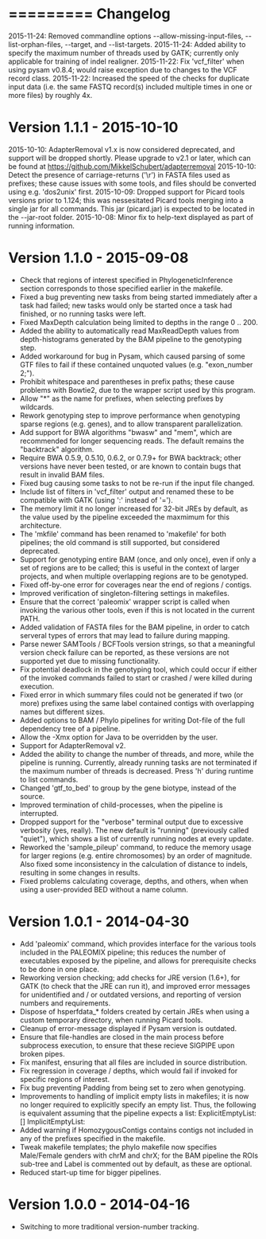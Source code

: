 =========
Changelog
=========

  2015-11-24: Removed commandline options --allow-missing-input-files,
              --list-orphan-files, --target, and --list-targets.
  2015-11-24: Added ability to specify the maximum number of threads used by
              GATK; currently only applicable for training of indel realigner.
  2015-11-22: Fix 'vcf_filter' when using pysam v0.8.4; would raise exception
              due to changes to the VCF record class.
  2015-11-22: Increased the speed of the checks for duplicate input data
              (i.e. the same FASTQ record(s) included multiple times in
              one or more files) by roughly 4x.


Version 1.1.1 - 2015-10-10
==========================
  2015-10-10: AdapterRemoval v1.x is now considered deprecated, and support
              will be dropped shortly. Please upgrade to v2.1 or later, which
              can be found at https://github.com/MikkelSchubert/adapterremoval
  2015-10-10: Detect the presence of carriage-returns ('\r') in FASTA files
              used as prefixes; these cause issues with some tools, and files
              should be converted using e.g. 'dos2unix' first.
  2015-10-09: Dropped support for Picard tools versions prior to 1.124; this
              was nessesitated Picard tools merging into a single jar for all
              commands. This jar (picard.jar) is expected to be located in the
              --jar-root folder.
  2015-10-08: Minor fix to help-text displayed as part of running information.


Version 1.1.0 - 2015-09-08
==========================
  * Check that regions of interest specified in PhylogeneticInference section
    corresponds to those specified earlier in the makefile.
  * Fixed a bug preventing new tasks from being started immediately after a
    task had failed; new tasks would only be started once a task had finished,
    or no running tasks were left.
  * Fixed MaxDepth calculation being limited to depths in the range 0 .. 200.
  * Added the ability to automatically read MaxReadDepth values from
    depth-histograms generated by the BAM pipeline to the genotyping step.
  * Added workaround for bug in Pysam, which caused parsing of some GTF files
    to fail if these contained unquoted values (e.g. "exon_number 2;").
  * Prohibit whitespace and parentheses in prefix paths; these cause problems
    with Bowtie2, due to the wrapper script used by this program.
  * Allow "*" as the name for prefixes, when selecting prefixes by wildcards.
  * Rework genotyping step to improve performance when genotyping sparse
    regions (e.g. genes), and to allow transparent parallelization.
  * Add support for BWA algorithms "bwasw" and "mem", which are recommended for
    longer sequencing reads. The default remains the "backtrack" algorithm.
  * Require BWA 0.5.9, 0.5.10, 0.6.2, or 0.7.9+ for BWA backtrack; other
    versions have never been tested, or are known to contain bugs that result
    in invalid BAM files.
  * Fixed bug causing some tasks to not be re-run if the input file changed.
  * Include list of filters in 'vcf_filter' output and renamed these to be
    compatible with GATK (using ':' instead of '=').
  * The memory limit it no longer increased for 32-bit JREs by default, as the
    value used by the pipeline exceeded the maxmimum for this architecture.
  * The 'mkfile' command has been renamed to 'makefile' for both pipelines; the
    old command is still supported, but considered deprecated.
  * Support for genotyping entire BAM (once, and only once), even if only a set
    of regions are to be called; this is useful in the context of larger
    projects, and when multiple overlapping regions are to be genotyped.
  * Fixed off-by-one error for coverages near the end of regions / contigs.
  * Improved verification of singleton-filtering settings in makefiles.
  * Ensure that the correct 'paleomix' wrapper script is called when invoking
    the various other tools, even if this is not located in the current PATH.
  * Added validation of FASTA files for the BAM pipeline, in order to catch
    serveral types of errors that may lead to failure during mapping.
  * Parse newer SAMTools / BCFTools version strings, so that a meaningful
    version check failure can be reported, as these versions are not supported
    yet due to missing functionality.
  * Fix potential deadlock in the genotyping tool, which could occur if either
    of the invoked commands failed to start or crashed / were killed during
    execution.
  * Fixed error in which summary files could not be generated if two (or more)
    prefixes using the same label contained contigs with overlapping names but
    different sizes.
  * Added options to BAM / Phylo pipelines for writing Dot-file of the full
    dependency tree of a pipeline.
  * Allow the -Xmx option for Java to be overridden by the user.
  * Support for AdapterRemoval v2.
  * Added the ability to change the number of threads, and more, while the
    pipeline is running. Currently, already running tasks are not terminated if
    the maximum number of threads is decreased. Press 'h' during runtime to
    list commands.
  * Changed 'gtf_to_bed' to group by the gene biotype, instead of the source.
  * Improved termination of child-processes, when the pipeline is interrupted.
  * Dropped support for the "verbose" terminal output due to excessive
    verbosity (yes, really). The new default is "running" (previously called
    "quiet"), which shows a list of currently running nodes at every update.
  * Reworked the 'sample_pileup' command, to reduce the memory usage for larger
    regions (e.g. entire chromosomes) by an order of magnitude. Also fixed some
    inconsistency in the calculation of distance to indels, resulting in some
    changes in results.
  * Fixed problems calculating coverage, depths, and others, when when using a
    user-provided BED without a name column.



Version 1.0.1 - 2014-04-30
==========================
  * Add 'paleomix' command, which provides interface for the various tools
    included in the PALEOMIX pipeline; this reduces the number of executables
    exposed by the pipeline, and allows for prerequisite checks to be done in
    one place.
  * Reworking version checking; add checks for JRE version (1.6+), for GATK
    (to check that the JRE can run it), and improved error messages for
    unidentified and / or outdated versions, and reporting of version numbers
    and requirements.
  * Dispose of hsperfdata_* folders created by certain JREs when using a
    custom temporary directory, when running Picard tools.
  * Cleanup of error-message displayed if Pysam version is outdated.
  * Ensure that file-handles are closed in the main process before subprocess
    execution, to ensure that these recieve SIGPIPE upon broken pipes.
  * Fix manifest, ensuring that all files are included in source distribution.
  * Fix regression in coverage / depths, which would fail if invoked for
    specific regions of interest.
  * Fix bug preventing Padding from being set to zero when genotyping.
  * Improvements to handling of implicit empty lists in makefiles; it is now
    no longer required to explicitly specify an empty list. Thus, the following
    is equivalent assuming that the pipeline expects a list:
      ExplicitEmptyList: []
      ImplicitEmptyList:
  * Added warning if HomozygousContigs contains contigs not included in any of
    the prefixes specified in the makefile.
  * Tweak makefile templates; the phylo makefile now specifies Male/Female
    genders with chrM and chrX; for the BAM pipeline the ROIs sub-tree and
    Label is commented out by default, as these are optional.
  * Reduced start-up time for bigger pipelines.


Version 1.0.0 - 2014-04-16
==========================
  * Switching to more traditional version-number tracking.
